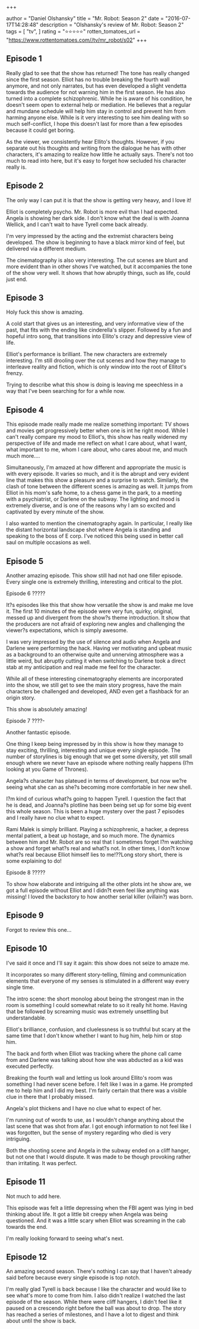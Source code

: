 +++

author = "Daniel Olshansky"
title = "Mr. Robot: Season 2"
date = "2016-07-17T14:28:48"
description = "Olshansky's review of Mr. Robot: Season 2"
tags = [
    "tv",
]
rating = "⭐⭐⭐⭐⭐"
rotten_tomatoes_url = "https://www.rottentomatoes.com//tv/mr_robot/s02"
+++

Episode 1
-------------

Really glad to see that the show has returned! The tone has really changed since the first season. Elliot has no trouble breaking the fourth wall anymore, and not only narrates, but has even developed a slight vendetta towards the audience for not warning him in the first season. He has also turned into a complete schizophrenic. While he is aware of his condition, he doesn't seem open to external help or mediation. He believes that a regular and mundane schedule will help him stay in control and prevent him from harming anyone else. While is it very interesting to see him dealing with so much self-conflict, I hope this doesn't last for more than a few episodes because it could get boring.

As the viewer, we consistently hear Ellito's thoughts. However, if you separate out his thoughts and writing from the dialogue he has with other characters, it's amazing to realize how little he actually says. There's not too much to read into here, but it's easy to forget how secluded his character really is.

Episode 2
--------------
The only way I can put it is that the show is getting very heavy, and I love it!

Elliot is completely psycho. Mr. Robot is more evil than I had expected. Angela is showing her dark side. I don't know what the deal is with Joanna Wellick, and I can't wait to have Tyrell come back already.

I'm very impressed by the acting and the extremist characters being developed. The show is beginning to have a black mirror kind of feel, but delivered via a different medium.

The cinematography is also very interesting. The cut scenes are blunt and more evident than in other shows I've watched, but it accompanies the tone of the show very well. It shows that how abruptly things, such as life, could just end.

Episode 3
--------------
Holy fuck this show is amazing.

A cold start that gives us an interesting, and very informative view of the past, that fits with the ending like cinderella's slipper. Followed by a fun and hopeful intro song, that transitions into Ellito's crazy and depressive view of life.

Elliot's performance is brilliant. The new characters are extremely interesting. I'm still drooling over the cut scenes and how they manage to interleave reality and fiction, which is only window into the root of Ellitot's frenzy.

Trying to describe what this show is doing is leaving me speechless in a way that I've been searching for for a while now.

Episode 4
-------------
This episode made really made me realize something important: TV shows and movies get progressively better when one is int he right mood. While I can't really compare my mood to Elliot's, this show has really widened my perspective of life and made me reflect on what I care about, what I want, what important to me, whom I care about, who cares about me, and much much more....

Simultaneously, I'm amazed at how different and appropriate the music is with every episode. It varies so much, and it is the abrupt and very evident line that makes this show a pleasure and a surprise to watch. Similarly, the clash of tone between the different scenes is amazing as well. It jumps from Elliot in his mom's safe home, to a chess game in the park, to a meeting with a psychiatrist, or Darlene on the subway. The lighting and mood is extremely diverse, and is one of the reasons why I am so excited and captivated by every minute of the show.

I also wanted to mention the cinematography again. In particular, I really like the distant horizontal landscape shot where Angela is standing and speaking to the boss of E corp. I've noticed this being used in better call saul on multiple occasions as well.

Episode 5
------------
Another amazing episode. This show still had not had one filler episode. Every single one is extremely thrilling, interesting and critical to the plot.

Episode 6
?????

It?s episodes like this that show how versatile the show is and make me love it. The first 10 minutes of the episode were very fun, quirky, original, messed up and divergent from the show?s theme introduction. It show that the producers are not afraid of exploring new angles and challenging the viewer?s expectations, which is simply awesome. 

I was very impressed by the use of silence and audio when Angela and Darlene were performing the hack. Having ver motivating and upbeat music as a background to an otherwise quite and unnerving atmosphere was a little weird, but abruptly cutting it when switching to Darlene took a direct stab at my anticipation and real made me feel for the character.

While all of these interesting cinematography elements are incorporated into the show, we still get to see the main story progress, have the main characters be challenged and developed, AND even get a flashback for an origin story.

This show is absolutely amazing!

Episode 7
????-

Another fantastic episode.

One thing I keep being impressed by in this show is how they manage to stay exciting, thrilling, interesting and unique every single episode. The number of storylines is big enough that we get some diversity, yet still small enough where we never have an episode where nothing really happens (I?m looking at you Game of Thrones).

Angela?s character has plateued in terms of development, but now we?re seeing what she can as she?s becoming more comfortable in her new shell.

I?m kind of curious what?s going to happen Tyrell. I question the fact that he is dead, and Joanna?s plotline has been being set up for some big event this whole season. This is been a huge mystery over the past 7 episodes and I really have no clue what to expect.

Rami Malek is simply brilliant. Playing a schizophrenic, a hacker, a depress mental patient, a beat up hostage, and so much more. The dynamics between him and Mr. Robot are so real that I sometimes forget I?m watching a show and forget what?s real and what?s not. In other times, I don?t know what?s real because Elliot himself lies to me!??Long story short, there is some explaining to do!

Episode 8
?????

To show how elaborate and intriguing all the other plots int he show are, we got a full episode without Elliot and I didn?t even feel like anything was missing! I loved the backstory to how another serial killer (villain?) was born.

Episode 9
---------------
Forgot to review this one...

Episode 10
---------------
I've said it once and I'll say it again: this show does not seize to amaze me.

It incorporates so many different story-telling, filming and communication elements that everyone of my senses is stimulated in a different way every single time.

The intro scene: the short monolog about being the strongest man in the room is something I could somewhat relate to so it really hit home. Having that be followed by screaming music was extremely unsettling but understandable.

Elliot's brilliance, confusion, and cluelessness is so truthful but scary at the same time that I don't know whether I want to hug him, help him or stop him.

The back and forth when Elliot was tracking where the phone call came from and Darlene was talking about how she was abducted as a kid was executed perfectly.

Breaking the fourth wall and letting us look around Ellito's room was something I had never scene before. I felt like I was in a game. He prompted me to help him and I did my best. I'm fairly certain that there was a visible clue in there that I probably missed.

Angela's plot thickens and I have no clue what to expect of her.

I'm running out of words to use, as I wouldn't change anything about the last scene that was shot from afar. I got enough information to not feel like I was forgotten, but the sense of mystery regarding who died is very intriguing. 

Both the shooting scene and Angela in the subway ended on a cliff hanger, but not one that I would dispute. It was made to be though provoking rather than irritating. It was perfect.

Episode 11
--------------
Not much to add here. 

This episode was felt a little depressing when the FBI agent was lying in bed thinking about life. It got a little bit creepy when Angela was being questioned. And it was a little scary when Elliot was screaming in the cab towards the end.

I'm really looking forward to seeing what's next.

Episode 12
---------------
An amazing second season. There's nothing I can say that I haven't already said before because every single episode is top notch.

I'm really glad Tyrell is back because I like the character and would like to see what's more to come from him. I also didn't realize I watched the last episode of the season. While there were cliff hangers, I didn't feel like it paused on a crescendo right before the ball was about to drop. The story has reached a series of milestones, and I have a lot to digest and think about until the show is back.

